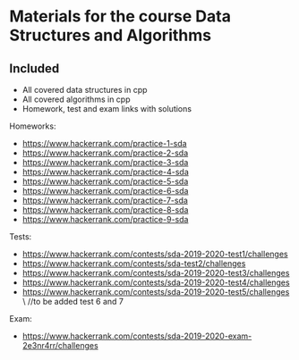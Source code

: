 # Materials for the course Data Structures and Algorithms
## Included
- All covered data structures in cpp
- All covered algorithms in cpp
- Homework, test and exam links with solutions



Homeworks:

- https://www.hackerrank.com/practice-1-sda
- https://www.hackerrank.com/practice-2-sda
- https://www.hackerrank.com/practice-3-sda
- https://www.hackerrank.com/practice-4-sda
- https://www.hackerrank.com/practice-5-sda
- https://www.hackerrank.com/practice-6-sda
- https://www.hackerrank.com/practice-7-sda
- https://www.hackerrank.com/practice-8-sda
- https://www.hackerrank.com/practice-9-sda


Tests:
- https://www.hackerrank.com/contests/sda-2019-2020-test1/challenges
- https://www.hackerrank.com/contests/sda-test2/challenges
- https://www.hackerrank.com/contests/sda-2019-2020-test3/challenges
- https://www.hackerrank.com/contests/sda-2019-2020-test4/challenges
- https://www.hackerrank.com/contests/sda-2019-2020-test5/challenges
\ //to be added test 6 and 7


Exam:
- https://www.hackerrank.com/contests/sda-2019-2020-exam-2e3nr4rr/challenges
